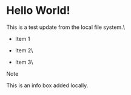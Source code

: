 # Hello World!

This is a test update from the local file system.\

* Item 1
* Item 2\

* Item 3\

> [!NOTE] 
> 

This is an info box added locally.

